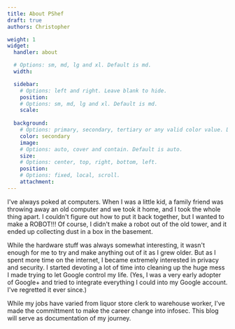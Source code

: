 ```yaml
---
title: About PShef
draft: true
authors: Christopher

weight: 1
widget:
  handler: about

  # Options: sm, md, lg and xl. Default is md.
  width:

  sidebar:
    # Options: left and right. Leave blank to hide.
    position:
    # Options: sm, md, lg and xl. Default is md.
    scale:
  
  background:
    # Options: primary, secondary, tertiary or any valid color value. Default is primary.
    color: secondary
    image:
    # Options: auto, cover and contain. Default is auto.
    size:
    # Options: center, top, right, bottom, left.
    position:
    # Options: fixed, local, scroll.
    attachment:
---
```

I've always poked at computers. When I was a little kid, a family friend was throwing away an old computer and we took it home, and I took the whole thing apart. I couldn't figure out how to put it back together, but I wanted to make a ROBOT!!! Of course, I didn't make a robot out of the old tower, and it ended up collecting dust in a box in the basement.

While the hardware stuff was always somewhat interesting, it wasn't enough for me to try and make anything out of it as I grew older. But as I spent more time on the internet, I became extremely interested in privacy and security. I started devoting a lot of time into cleaning up the huge mess I made trying to let Google control my life. (Yes, I was a very early adopter of Google+ and tried to integrate everything I could into my Google account. I've regretted it ever since.)

While my jobs have varied from liquor store clerk to warehouse worker, I've made the committment to make the career change into infosec. This blog will serve as documentation of my journey. 
